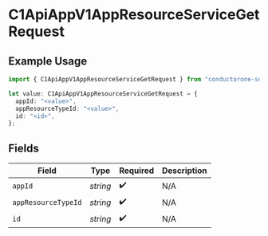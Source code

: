 # C1ApiAppV1AppResourceServiceGetRequest

## Example Usage

```typescript
import { C1ApiAppV1AppResourceServiceGetRequest } from "conductorone-sdk-typescript/sdk/models/operations";

let value: C1ApiAppV1AppResourceServiceGetRequest = {
  appId: "<value>",
  appResourceTypeId: "<value>",
  id: "<id>",
};
```

## Fields

| Field               | Type                | Required            | Description         |
| ------------------- | ------------------- | ------------------- | ------------------- |
| `appId`             | *string*            | :heavy_check_mark:  | N/A                 |
| `appResourceTypeId` | *string*            | :heavy_check_mark:  | N/A                 |
| `id`                | *string*            | :heavy_check_mark:  | N/A                 |